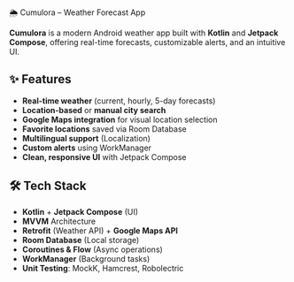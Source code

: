 🌦️ Cumulora – Weather Forecast App  

**Cumulora** is a modern Android weather app built with **Kotlin** and **Jetpack Compose**, offering real-time forecasts, customizable alerts, and an intuitive UI.  


## ✨ Features  
- **Real-time weather** (current, hourly, 5-day forecasts)  
- **Location-based** or **manual city search**  
- **Google Maps integration** for visual location selection  
- **Favorite locations** saved via Room Database  
- **Multilingual support** (Localization)  
- **Custom alerts** using WorkManager  
- **Clean, responsive UI** with Jetpack Compose  

## 🛠️ Tech Stack  
- **Kotlin** + **Jetpack Compose** (UI)  
- **MVVM** Architecture  
- **Retrofit** (Weather API) + **Google Maps API**  
- **Room Database** (Local storage)  
- **Coroutines & Flow** (Async operations)  
- **WorkManager** (Background tasks)  
- **Unit Testing**: MockK, Hamcrest, Robolectric  